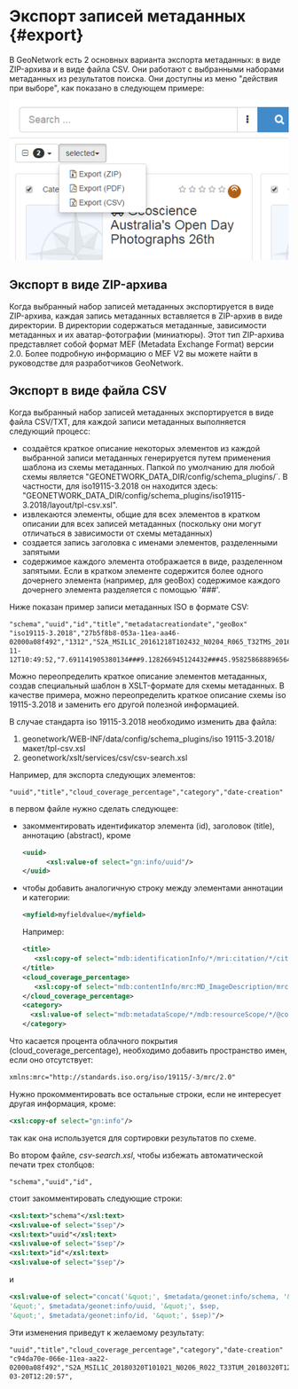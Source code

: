 # Экспорт записей метаданных {#export}

В GeoNetwork есть 2 основных варианта экспорта метаданных:  в виде ZIP-архива и в виде файла CSV. Они работают с выбранными наборами метаданных из результатов поиска. Они доступны из меню "действия при выборе", как показано в следующем примере:

![](img/export.png)

## Экспорт в виде ZIP-архива

Когда выбранный набор записей метаданных экспортируется в виде ZIP-архива, каждая запись метаданных вставляется в ZIP-архив в виде директории. В директории содержаться метаданные, зависимости метаданных и их аватар-фотографии (миниатюры). Этот тип ZIP-архива представляет собой формат MEF (Metadata Exchange Format) версии 2.0. Более подробную информацию о MEF V2 вы можете найти в руководстве для разработчиков GeoNetwork.

## Экспорт в виде файла CSV

Когда выбранный набор записей метаданных экспортируется в виде файла CSV/TXT, для каждой записи метаданных выполняется следующий процесс:

- создаётся краткое описание некоторых элементов из каждой выбранной записи метаданных генерируется путем применения шаблона из схемы метаданных. Папкой по умолчанию для любой схемы является "GEONETWORK_DATA_DIR/config/schema_plugins/`. В частности, для iso19115-3.2018 он находится здесь: "GEONETWORK_DATA_DIR/config/schema_plugins/iso19115-3.2018/layout/tpl-csv.xsl".
- извлекаются элементы, общие для всех элементов в кратком описании для всех записей метаданных (поскольку они могут отличаться в зависимости от схемы метаданных)
- создается запись заголовка с именами элементов, разделенными запятыми
- содержимое каждого элемента отображается в виде, разделенном запятыми. Если в кратком элементе содержится более одного дочернего элемента (например, для geoBox) содержимое каждого дочернего элемента разделяется с помощью '###'.

Ниже показан пример записи метаданных ISO в формате CSV:

``` csv
"schema","uuid","id","title","metadatacreationdate","geoBox"
"iso19115-3.2018","27b5f8b8-053a-11ea-aa46-02000a08f492","1312","S2A_MSIL1C_20161218T102432_N0204_R065_T32TMS_20161218T102606","2019-11-12T10:49:52,"7.691141905380134###9.128266945124432###45.958258688896564###46.95363733424615"
```

Можно переопределить краткое описание элементов метаданных, создав специальный шаблон в XSLT-формате для схемы метаданных. В качестве примера, можно переопределить краткое описание схемы iso 19115-3.2018 и заменить его другой полезной информацией.

В случае стандарта iso 19115-3.2018 необходимо изменить два файла:

1. geonetwork/WEB-INF/data/config/schema_plugins/iso 19115-3.2018/макет/tpl-csv.xsl
2. geonetwork/xslt/services/csv/csv-search.xsl

Например, для экспорта следующих элементов:

``` csv
"uuid","title","cloud_coverage_percentage","category","date-creation"
```

в первом файле нужно сделать следующее:

-   закомментировать идентификатор элемента (id), заголовок (title), аннотацию (abstract), кроме

    ``` xml
    <uuid>
          <xsl:value-of select="gn:info/uuid"/>
    </uuid>
    ```

-   чтобы добавить аналогичную строку между элементами аннотации и категории:

    ``` xml
    <myfield>myfieldvalue</myfield>
    ```

    Например:

    ``` xml
    <title>
       <xsl:copy-of select="mdb:identificationInfo/*/mri:citation/*/cit:title"/>
    </title>
    <cloud_coverage_percentage>
       <xsl:copy-of select="mdb:contentInfo/mrc:MD_ImageDescription/mrc:cloudCoverPercentage/gco:Real"/>
    </cloud_coverage_percentage>
    <category>
      <xsl:value-of select="mdb:metadataScope/*/mdb:resourceScope/*/@codeListValue"/>
    </category>
    ```

Что касается процента облачного покрытия (cloud_coverage_percentage), необходимо добавить пространство имен, если оно отсутствует:

``` xml
xmlns:mrc="http://standards.iso.org/iso/19115/-3/mrc/2.0"
```

Нужно прокомментировать все остальные строки, если не интересует другая информация, кроме:

``` xml
<xsl:copy-of select="gn:info"/>
```

так как она используется для сортировки результатов по схеме.

Во втором файле, *csv-search.xsl*, чтобы избежать автоматической печати трех столбцов:

``` csv
"schema","uuid","id",
```

стоит закомментировать следующие строки:

``` xml
<xsl:text>"schema"</xsl:text>
<xsl:value-of select="$sep"/>
<xsl:text>"uuid"</xsl:text>
<xsl:value-of select="$sep"/>
<xsl:text>"id"</xsl:text>
<xsl:value-of select="$sep"/>
```

и

``` xml
<xsl:value-of select="concat('&quot;', $metadata/geonet:info/schema, '&quot;', $sep,
'&quot;', $metadata/geonet:info/uuid, '&quot;', $sep,
'&quot;', $metadata/geonet:info/id, '&quot;', $sep)"/>
```

Эти изменения приведут к желаемому результату:

``` csv
"uuid","title","cloud_coverage_percentage","category","date-creation"
"c94da70e-066e-11ea-aa22-02000a08f492","S2A_MSIL1C_20180320T101021_N0206_R022_T33TUM_20180320T122057","36.0368","dataset","2018-03-20T12:20:57",
```
